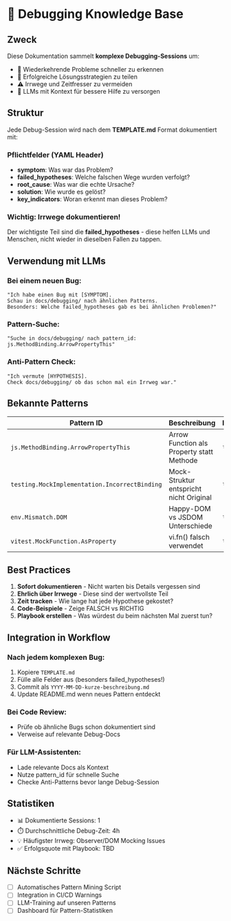 # 🐛 Debugging Knowledge Base

## Zweck

Diese Dokumentation sammelt **komplexe Debugging-Sessions** um:
- 🎯 Wiederkehrende Probleme schneller zu erkennen
- 🚀 Erfolgreiche Lösungsstrategien zu teilen
- ⚠️ Irrwege und Zeitfresser zu vermeiden
- 🤖 LLMs mit Kontext für bessere Hilfe zu versorgen

## Struktur

Jede Debug-Session wird nach dem **TEMPLATE.md** Format dokumentiert mit:

### Pflichtfelder (YAML Header)
- **symptom**: Was war das Problem?
- **failed_hypotheses**: Welche falschen Wege wurden verfolgt?
- **root_cause**: Was war die echte Ursache?
- **solution**: Wie wurde es gelöst?
- **key_indicators**: Woran erkennt man dieses Problem?

### Wichtig: Irrwege dokumentieren!

Der wichtigste Teil sind die **failed_hypotheses** - diese helfen LLMs und Menschen, nicht wieder in dieselben Fallen zu tappen.

## Verwendung mit LLMs

### Bei einem neuen Bug:
```
"Ich habe einen Bug mit [SYMPTOM]. 
Schau in docs/debugging/ nach ähnlichen Patterns.
Besonders: Welche failed_hypotheses gab es bei ähnlichen Problemen?"
```

### Pattern-Suche:
```
"Suche in docs/debugging/ nach pattern_id: js.MethodBinding.ArrowPropertyThis"
```

### Anti-Pattern Check:
```
"Ich vermute [HYPOTHESIS]. 
Check docs/debugging/ ob das schon mal ein Irrweg war."
```

## Bekannte Patterns

| Pattern ID | Beschreibung | Häufigkeit |
|------------|--------------|------------|
| `js.MethodBinding.ArrowPropertyThis` | Arrow Function als Property statt Methode | ⭐⭐⭐ |
| `testing.MockImplementation.IncorrectBinding` | Mock-Struktur entspricht nicht Original | ⭐⭐⭐ |
| `env.Mismatch.DOM` | Happy-DOM vs JSDOM Unterschiede | ⭐⭐ |
| `vitest.MockFunction.AsProperty` | vi.fn() falsch verwendet | ⭐⭐ |

## Best Practices

1. **Sofort dokumentieren** - Nicht warten bis Details vergessen sind
2. **Ehrlich über Irrwege** - Diese sind der wertvollste Teil
3. **Zeit tracken** - Wie lange hat jede Hypothese gekostet?
4. **Code-Beispiele** - Zeige FALSCH vs RICHTIG
5. **Playbook erstellen** - Was würdest du beim nächsten Mal zuerst tun?

## Integration in Workflow

### Nach jedem komplexen Bug:
1. Kopiere `TEMPLATE.md`
2. Fülle alle Felder aus (besonders failed_hypotheses!)
3. Commit als `YYYY-MM-DD-kurze-beschreibung.md`
4. Update README.md wenn neues Pattern entdeckt

### Bei Code Review:
- Prüfe ob ähnliche Bugs schon dokumentiert sind
- Verweise auf relevante Debug-Docs

### Für LLM-Assistenten:
- Lade relevante Docs als Kontext
- Nutze pattern_id für schnelle Suche
- Checke Anti-Patterns bevor lange Debug-Session

## Statistiken

- 📊 Dokumentierte Sessions: 1
- ⏱️ Durchschnittliche Debug-Zeit: 4h
- 💡 Häufigster Irrweg: Observer/DOM Mocking Issues
- ✅ Erfolgsquote mit Playbook: TBD

## Nächste Schritte

- [ ] Automatisches Pattern Mining Script
- [ ] Integration in CI/CD Warnings
- [ ] LLM-Training auf unseren Patterns
- [ ] Dashboard für Pattern-Statistiken